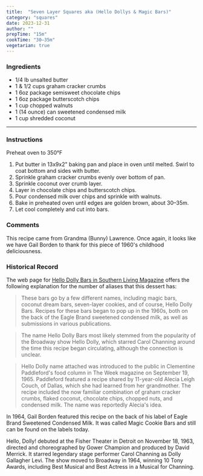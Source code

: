 ```yaml
---
title:  "Seven Layer Squares aka (Hello Dollys & Magic Bars)"
category: "squares"
date: 2023-12-31
author: ""
prepTime: "15m"
cookTime: "30–35m"
vegetarian: true
---
```


### Ingredients

- 1/4 lb unsalted butter
- 1 & 1/2 cups graham cracker crumbs
- 1 6oz package semisweet chocolate chips
- 1 6oz package butterscotch chips
- 1 cup chopped walnuts
- 1 (14 ounce) can sweetened condensed milk
- 1 cup shredded coconut

---

### Instructions

Preheat oven to 350°F

1. Put butter in 13x9x2" baking pan and place in oven until melted. Swirl to coat bottom and sides with butter.
2. Sprinkle graham cracker crumbs evenly over bottom of pan.
3. Sprinkle coconut over crumb layer.
4. Layer in chocolate chips and butterscotch chips. 
5. Pour condensed milk over chips and sprinkle with walnuts. 
4. Bake in preheated oven until edges are golden brown, about 30–35m.
5. Let cool completely and cut into bars.


### Comments

This recipe came from Grandma (Bunny) Lawrence. Once again, it looks like we have Gail Borden to thank for this piece of 1960's childhood deliciousness.

### Historical Record

The web page for [Hello Dolly Bars in Southern Living Magazine](https://www.southernliving.com/recipes/hello-dolly-bars) offers the following explanation for the number of aliases that this dessert has:

> These bars go by a few different names, including magic bars, coconut dream bars, seven-layer cookies, and of course, Hello Dolly Bars. Recipes for these bars began to pop up in the 1960s, both on the back of the Eagle Brand sweetened condensed milk, as well as submissions in various publications.

> The name Hello Dolly Bars most likely stemmed from the popularity of the Broadway show Hello Dolly, which starred Carol Channing around the time this recipe began circulating, although the connection is unclear.

> Hello Dolly name attached was introduced to the public in Clementine Paddleford's food column in The Week magazine on September 19, 1965. Paddleford featured a recipe shared by 11-year-old Alecia Leigh Couch, of Dallas, which she had learned from her grandmother. The recipe included the now familiar combination of graham cracker crumbs, flaked coconut, chocolate chips, chopped nuts, and condensed milk. The name was reportedly Alecia's idea.

In 1964, Gail Borden featured this recipe on the back of his label of Eagle Brand Sweetened Condensed Milk. It was called Magic Cookie Bars and still can be found on the labels today.

Hello, Dolly! debuted at the Fisher Theater in Detroit on November 18, 1963, directed and choreographed by Gower Champion and produced by David Merrick. It starred legendary stage performer Carol Channing as Dolly Gallagher Levi. The show moved to Broadway in 1964, winning 10 Tony Awards, including Best Musical and Best Actress in a Musical for Channing. 
